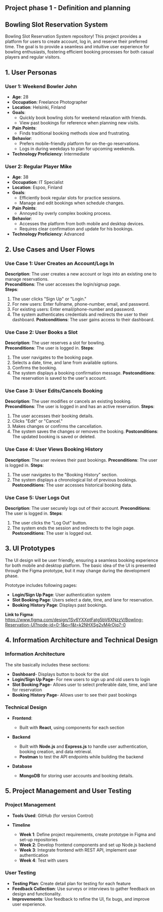 ## Project phase 1 - Definition and planning

## Bowling Slot Reservation System
Bowling Slot Reservation System repository!
  This project provides a platform for users to create account, log in, and reserve their preferred time. The goal is to provide a seamless and intuitive user experience for bowling enthusiasts, fostering efficient booking processes for both casual players and regular visitors.

## 1. User Personas

### User 1: Weekend Bowler John
- **Age**: 28
- **Occupation**: Freelance Photographer
- **Location**: Helsinki, Finland
- **Goals**:
  - Quickly book bowling slots for weekend relaxation with friends.
  - View past bookings for reference when planning new visits.
- **Pain Points**:
  - Finds traditional booking methods slow and frustrating.
- **Behavior**:
  - Prefers mobile-friendly platform for on-the-go reservations.
  - Logs in during weekdays to plan for upcoming weekends.
- **Technology Proficiency**: Intermediate

### User 2: Regular Player Mike
- **Age**: 38
- **Occupation**: IT Specialist
- **Location**: Espoo, Finland
- **Goals**:
  - Efficiently book regular slots for practice sessions.
  - Manage and edit bookings when schedule changes.
- **Pain Points**:
  - Annoyed by overly complex booking process.
- **Behavior**:
  - Accesses the platform from both mobile and desktop devices.
  - Requires clear confirmation and update for his bookings.
- **Technology Proficiency**: Advanced

## 2. Use Cases and User Flows

### Use Case 1: User Creates an Account/Logs In
**Description**: The user creates a new account or logs into an existing one to manage reservations.  
**Preconditions**: The user accesses the login/signup page.  
**Steps**:
1. The user clicks "Sign Up" or "Login."
2. For new users: Enter fullname, phone-number, email, and password.
3. For existing users: Enter email/phone-number and password.
4. The system authenticates credentials and redirects the user to their dashboard.
**Postconditions**: The user gains access to their dashboard.

### Use Case 2: User Books a Slot
**Description**: The user reserves a slot for bowling.  
**Preconditions**: The user is logged in.
**Steps**:
1. The user navigates to the booking page.
2. Selects a date, time, and lane from available options.
3. Confirms the booking.
4. The system displays a booking confirmation message.
**Postconditions**: The reservation is saved to the user's account.

### Use Case 3: User Edits/Cancels Booking
**Description**: The user modifies or cancels an existing booking.  
**Preconditions**: The user is logged in and has an active reservation.
**Steps**:
1. The user accesses their booking details.
2. Clicks "Edit" or "Cancel."
3. Makes changes or confirms the cancellation.
4. The system saves the changes or removes the booking.
**Postconditions**: The updated booking is saved or deleted.

### Use Case 4: User Views Booking History

**Description**: The user reviews their past bookings.
**Preconditions**: The user is logged in.
**Steps**:
1. The user navigates to the "Booking History" section.
2. The system displays a chronological list of previous bookings.
**Postconditions**: The user accesses historical booking data.

### Use Case 5: User Logs Out

**Description**: The user securely logs out of their account.
**Preconditions**: The user is logged in.
**Steps**:
1. The user clicks the "Log Out" button.
2. The system ends the session and redirects to the login page.
**Postconditions**: The user is logged out.

## 3. UI Prototypes

The UI design will be user friendly, ensuring a seamless booking experience for both mobile and desktop platform. The basic idea of the UI is presented through the Figma prototype, but it may change during the development phase. 

Prototype includes following pages:
- **Login/Sign Up Page**: User authentication system
- **Slot Booking Page**: Users select a date, time, and lane for reservation.
- **Booking History Page**: Displays past bookings.

**Link to Figma**: https://www.figma.com/design/1Sv6YXXptFatg5bV6XNzzV/Bowling-Reservation-UI?node-id=0-1&p=f&t=k2NHXSg2vM4rOjq7-0

## 4. Information Architecture and Technical Design

### Information Architecture
The site basically includes these sections:
- **Dashboard**- Displays button to book for the slot
- **Login/Sign Up Page**- For new users to sign up and old users to login
- **Slot Booking Page**- Allows user to select preferable date, time, and lane for reservation
- **Booking History Page**- Allows user to see their past bookings

### Technical Design
- **Frontend**:
    - Built with **React**, using components for each section

- **Backend**
    - Built with **Node.js** and **Express.js** to handle user authentication, booking creation, and data retrieval.
    - **Postman** to test the API endpoints while building the backend

- **Database**
    - **MongoDB** for storing user accounts and booking details.


## 5. Project Management and User Testing

### Project Management

- **Tools Used**: GitHub (for version Control)

- **Timeline**
    - **Week 1**: Define project requirements, create prototype in Figma and set-up repositories
    - **Week 2**: Develop frontend components and set up Node.js backend
    - **Week 3**: Integrate frontend with REST API, implement user authentication
    - **Week 4**: Test with users

### User Testing 

- **Testing Plan**: Create detail plan for testing for each feature
- **Feedback Collection**: Use surveys or interviews to gather feedback on design and functionality.
- **Improvements**: Use feedback to refine the UI, fix bugs, and improve user experience.